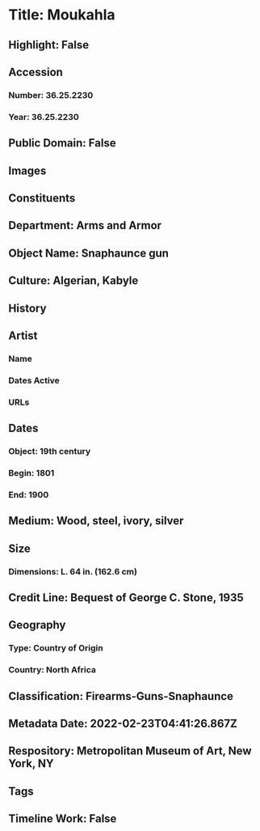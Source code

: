 # Title: Moukahla
## Highlight: False
## Accession
### Number: 36.25.2230
### Year: 36.25.2230
## Public Domain: False
## Images
## Constituents
## Department: Arms and Armor
## Object Name: Snaphaunce gun
## Culture: Algerian, Kabyle
## History
## Artist
### Name
### Dates Active
### URLs
## Dates
### Object: 19th century
### Begin: 1801
### End: 1900
## Medium: Wood, steel, ivory, silver
## Size
### Dimensions: L. 64 in. (162.6 cm)
## Credit Line: Bequest of George C. Stone, 1935
## Geography
### Type: Country of Origin
### Country: North Africa
## Classification: Firearms-Guns-Snaphaunce
## Metadata Date: 2022-02-23T04:41:26.867Z
## Respository: Metropolitan Museum of Art, New York, NY
## Tags
## Timeline Work: False